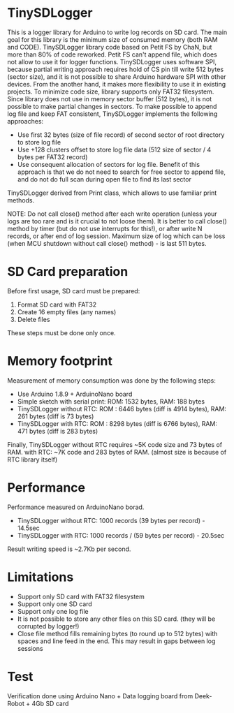 # TinySDLogger

This is a logger library for Arduino to write log records on SD card. The main goal for this library is the minimum size of consumed memory (both RAM and CODE).
TinySDLogger library code based on Petit FS by ChaN, but more than 80% of code reworked. Petit FS can't append file, which does not allow to use it for logger functions.
TinySDLogger uses software SPI, because partial writing approach requires hold of CS pin till write 512 bytes (sector size), and it is not possible to share Arduino hardware SPI with other devices. From the another hand, it makes more flexibility to use it in existing projects. 
To minimize code size, library supports only FAT32 filesystem.
Since library does not use in memory sector buffer (512 bytes), it is not possible to make partial changes in sectors. To make possible to append log file and keep FAT consistent, TinySDLogger implements the following approaches:
- Use first 32 bytes (size of file record) of second sector of root directory to store log file
- Use +128 clusters offset to store log file data (512 size of sector / 4 bytes per FAT32 record)
- Use consequent allocation of sectors for log file. Benefit of this approach is that we do not need to search for free sector to append file, and do not do full scan during open file to find its last sector 

TinySDLogger derived from Print class, which allows to use familiar print methods.

NOTE: Do not call close() method after each write operation (unless your logs are too rare and is it crucial to not loose them).
It is better to call close() method by timer (but do not use interrupts for this!), or after write N records, or after end of log session.
Maximum size of log which can be loss (when MCU shutdown without call close() method) - is last 511 bytes. 

# SD Card preparation
Before first usage, SD card must be prepared:
1. Format SD card with FAT32
2. Create 16 empty files (any names)
3. Delete files

These steps must be done only once.

# Memory footprint
Measurement of memory consumption was done by the following steps:
- Use Arduino 1.8.9 + ArduinoNano board
- Simple sketch with serial print: ROM: 1532 bytes, RAM: 188 bytes
- TinySDLogger without RTC: ROM : 6446 bytes (diff is 4914 bytes), RAM: 261 bytes (diff is 73 bytes)
- TinySDLogger with RTC: ROM : 8298 bytes (diff is 6766 bytes), RAM: 471 bytes (diff is 283 bytes)

Finally, TinySDLogger without RTC requires ~5K code size and 73 bytes of RAM.
with RTC: ~7K code and 283 bytes of RAM. (almost size is because of RTC library itself)

# Performance
Performance measured on ArduinoNano borad.
- TinySDLogger without RTC: 1000 records (39 bytes per record) - 14.5sec
- TinySDLogger with RTC: 1000 records / (59 bytes per record) - 20.5sec

Result writing speed is ~2.7Kb per second.

# Limitations
- Support only SD card with FAT32 filesystem
- Support only one SD card
- Support only one log file
- It is not possible to store any other files on this SD card. (they will be corrupted by logger!)
- Close file method fills remaining bytes (to round up to 512 bytes) with spaces and line feed in the end. This may result in gaps between log sessions

# Test
Verification done using Arduino Nano + Data logging board from Deek-Robot + 4Gb SD card
